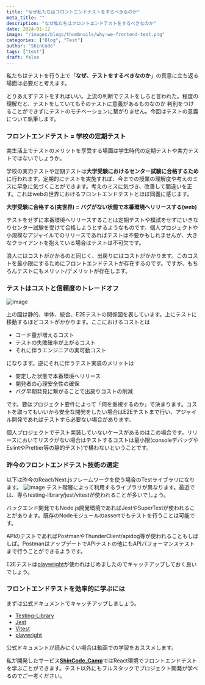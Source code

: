 ```yaml
---
title: "なぜ私たちはフロントエンドテストをするべきなのか"
meta_title: ""
description: "なぜ私たちはフロントエンドテストをするべきなのか"
date: 2024-01-12
image: "/images/blogs/thumbnails/why-we-frontend-test.png"
categories: ["Blog", "Test"]
author: "ShinCode"
tags: ["test"]
draft: false
---
```


私たちはテストを行う上で「**なぜ、テストをするべきなのか**」の真意に立ち返る場面は必要だと考えます。

とりあえずテストをすればいい。上流の判断でテストをしろと言われた。程度の理解だと、テストをしていてもそのテストに意義があるものなのか
判別をつけることができずにテストのモチベーションに繋がりません。今回はテストの意義について執筆します。

### フロントエンドテスト = 学校の定期テスト

実生活上でテストのメリットを享受する場面は学生時代の定期テストや実力テストではないでしょうか。

学校の実力テストや定期テストは**大学受験におけるセンター試験に合格するため**に行われます。定期的にテストを実施すれば、今までの授業の理解度や考えのミスに早急に気づくことができます。考えのミスに気づき、改善して間違いを正す。これはwebの世界におけるフロントエンドテストとほぼ同義に感じます。

**大学受験に合格する(実世界) = バグがない状態で本番環境へリリースする(web)**

テストをせずに本番環境へリリースすることは定期テストや模試をせずにいきなりセンター試験を受けて合格しようとするようなものです。個人プロジェクトや小規模なアジャイルでのリリースであればテストは不要かもしれませんが、大きなクライアントを抱えている場合はテストは不可欠です。

浪人にはコストがかかるのと同じく、出戻りにはコストがかかります。このコストを最小限にするためにフロントエンドテストが存在するのです。ですが、もちろんテストにもメリット/デメリットが存在します。

### テストはコストと信頼度のトレードオフ

![image](/images/blogs/test-tradeoff2.png)

上の図は静的、単体、統合、E2Eテストの関係図を表しています。上にテストに移動するほどコストがかかります。ここにおけるコストとは

- コード量が増えるコスト
- テストの失敗確率が上がるコスト
- それに伴うエンジニアの実可動コスト

になります。逆にそれに伴うテスト実装のメリットは

- 安定した状態で本番環境へリリース
- 開発者の心理安全性の確保
- バグ早期発見に繋がることで出戻りコストの削減

です。要はプロジェクト要件によって「何を重視するのか」で決まります。コストを取ってもいいから安全な開発をしたい場合はE2Eテストまで行い、アジャイル開発であればテストすら必要ない場合があります。

個人プロジェクトでテスト実装していないケースがあるのはこの場合です。リリースにおいてリスクがない場合はテストするコストは最小限(consoleデバッグやEslintやPrettier等の静的テスト)で構わないということです。

### 昨今のフロントエンドテスト技術の選定

以下は昨今のReact/Next.jsフレームワークを使う場合のTestライブラリになります。
![image](/images/blogs/test-library.png)
テスト階層によって利用するライブラリが異なります。最近では、専らtesting-library/jest/vitestが使われることが多いでしょう。

バックエンド開発でもNode.js開発環境であればJestやSuperTestが使われることがあります。既存のNodeモジュールのassertでもテストを行うことは可能です。

APIのテストであればPostmanやThunderClient/apidog等が使われることもしばしば。PostmanはアップデートでAPIテストの他にもAPIパフォーマンステストまで行うことができるようです。

E2Eテストは[playwright](https://playwright.dev/docs/intro)が使われはじめましたのでキャッチアップしておく良いでしょう。

### フロントエンドテストを効率的に学ぶには

まずは公式ドキュメントでキャッチアップしましょう。

- [Testing-Library](https://testing-library.com/)
- [Jest](https://jestjs.io/ja/)
- [Vitest](https://vitest.dev/)
- [playwright](https://playwright.dev/docs/intro)

公式ドキュメントが読みにくい場合は動画での学習をおススメします。

私が開発したサービス[**ShinCode_Camp**](https://code-s-school-5bc2.thinkific.com/bundles/shincode-camp)ではReact環境でフロントエンドテストを学ぶことができます。テスト以外にもフルスタックでプロジェクト開発が学べるのでご一考ください。
